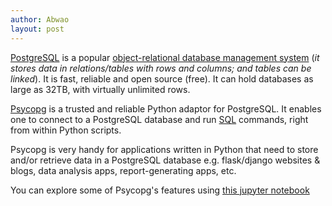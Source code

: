```yaml
---
author: Abwao
layout: post
---
```

[PostgreSQL](https://www.postgresql.org) is a popular [object-relational database management system](https://database.guide/what-is-an-ordbms) (*it stores data in relations/tables with rows and columns; and tables can be linked*). It is fast, reliable and open source (free). It can hold databases as large as 32TB, with virtually unlimited rows.

[Psycopg](http://initd.org/psycopg/docs) is a trusted and reliable Python adaptor for PostgreSQL. It enables one to connect to a PostgreSQL database and run [SQL](http://www.sqlcourse.com/intro.html) commands, right from within Python scripts.

Psycopg is very handy for applications written in Python that need to store and/or retrieve data in a PostgreSQL database e.g. flask/django websites & blogs, data analysis apps, report-generating apps, etc.

You can explore some of Psycopg's features using [this jupyter notebook](https://github.com/Tim-Abwao/Psycopg2-Basics/blob/master/PostgreSQL%20Basics%20with%20Psycopg2.ipynb)